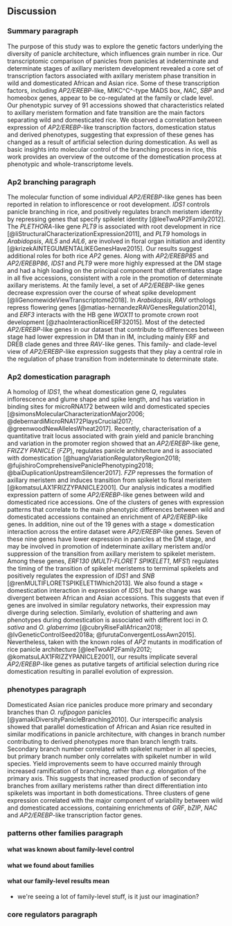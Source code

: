 ## Discussion

### Summary paragraph

The purpose of this study was to explore the genetic factors underlying the diversity of panicle architecture, which influences grain number in rice.
Our transcriptomic comparison of panicles from panicles at indeterminate and determinate stages of axillary meristem development revealed a core set of transcription factors associated with axillary meristem phase transition in wild and domesticated African and Asian rice.
Some of these transcription factors, including *AP2/EREBP*-like, MIKC^C^-type MADS box, *NAC*, *SBP* and homeobox genes, appear to be co-regulated at the family or clade level.
Our phenotypic survey of 91 accessions showed that characteristics related to axillary meristem formation and fate transition are the main factors separating wild and domesticated rice.
We observed a correlation between expression of *AP2/EREBP*-like transcription factors, domestication status and derived phenotypes, suggesting that expression of these genes has changed as a result of artificial selection during domestication.
As well as basic insights into molecular control of the branching process in rice, this work provides an overview of the outcome of the domestication process at phenotypic and whole-transcriptome levels.

### Ap2 branching paragraph

The molecular function of some individual *AP2/EREBP*-like genes has been reported in relation to inflorescence or root development.
*IDS1* controls panicle branching in rice, and positively regulates branch meristem identity by repressing genes that specify spikelet identity [@leeTwoAP2Family2012].
The *PLETHORA*-like gene *PLT9* is associated with root development in rice [@liStructuralCharacterizationExpression2011], and *PLT9* homologs in *Arabidopsis*, *AIL5* and *AIL6*, are involved in floral organ initiation and identity [@krizekAINTEGUMENTALIKEGenesHave2015].
Our results suggest additional roles for both rice *AP2* genes.
Along with *AP2/EREBP85* and *AP2/EREBP86*, *IDS1* and *PLT9* were more highly expressed at the DM stage and had a high loading on the principal component that differentiates stage in all five accessions, consistent with a role in the promotion of determinate axillary meristems.
At the family level, a set of *AP2/EREBP*-like genes decrease expression over the course of wheat spike development [@liGenomewideViewTranscriptome2018].
In *Arabidopsis*, *RAV* orthologs repress flowering genes [@matias-hernandezRAVGenesRegulation2014], and *ERF3* interacts with the HB gene *WOX11* to promote crown root development [@zhaoInteractionRiceERF32015].
Most of the detected *AP2/EREBP*-like genes in our dataset that contribute to differences between stage had lower expression in DM than in IM, including mainly ERF and DREB clade genes and three *RAV*-like genes.
This family- and clade-level view of *AP2/EREBP*-like expression suggests that they play a central role in the regulation of phase transition from indeterminate to determinate state.

### Ap2 domestication paragraph

A homolog of *IDS1*, the wheat domestication gene *Q*, regulates inflorescence and glume shape and spike length, and has variation in binding sites for microRNA172 between wild and domesticated species [@simonsMolecularCharacterizationMajor2006; @debernardiMicroRNA172PlaysCrucial2017; @greenwoodNewAllelesWheat2017].
Recently, characterisation of a quantitative trait locus associated with grain yield and panicle branching and variation in the promoter region showed that an *AP2/EREBP*-like gene, *FRIZZY PANICLE* (*FZP*), regulates panicle architecture and is associated with domestication [@huangVariationRegulatoryRegion2018; @fujishiroComprehensivePaniclePhenotyping2018; @baiDuplicationUpstreamSilencer2017]. 
*FZP* represses the formation of axillary meristem and induces transition from spikelet to floral meristem 
[@komatsuLAX1FRIZZYPANICLE2001].
Our analysis indicates a modified expression pattern of some *AP2/EREBP*-like genes between wild and domesticated rice accessions.
One of the clusters of genes with expression patterns that correlate to the main phenotypic differences between wild and domesticated accessions contained an enrichment of *AP2/EREBP*-like genes.
In addition, nine out of the 19 genes with a stage × domestication interaction across the entire dataset were *AP2/EREBP*-like genes.
Seven of these nine genes have lower expression in panicles at the DM stage, and may be involved in promotion of indeterminate axillary meristem and/or suppression of the transition from axillary meristem to spikelet meristem.
Among these genes, *ERF130* (*MULTI-FLORET SPIKELET1*, *MFS1*) regulates the timing of the transition of spikelet meristems to termimal spikelets and positively regulates the expression of *IDS1* and *SNB* [@renMULTIFLORETSPIKELET1Which2013].
We also found a stage × domestication interaction in expression of *IDS1*, but the change was divergent between African and Asian accessions.
This suggests that even if genes are involved in similar regulatory networks, their expression may diverge during selection.
Similarly, evolution of shattering and awn phenotypes during domestication is associated with different loci in *O. sativa* and *O. glaberrima* [@cubryRiseFallAfrican2018; @lvGeneticControlSeed2018a; @furutaConvergentLossAwn2015].
Nevertheless, taken with the known roles of *AP2* mutants in modification of rice panicle architecture [@leeTwoAP2Family2012; @komatsuLAX1FRIZZYPANICLE2001], our results implicate several *AP2/EREBP*-like genes as putative targets of artificial selection during rice domestication resulting in parallel evolution of expression.

### phenotypes paragraph

Domesticated Asian rice panicles produce more primary and secondary branches than *O. rufipogon* panicles [@yamakiDiversityPanicleBranching2010].
Our interspecific analysis showed that parallel domestication of African and Asian rice resulted in similar modifications in panicle architecture, with changes in branch number contributing to derived phenotypes more than branch length traits.
Secondary branch number correlated with spikelet number in all species, but primary branch number only correlates with spikelet number in wild species.
Yield improvements seem to have occurred mainly through increased ramification of branching, rather than *e.g.* elongation of the primary axis.
This suggests that increased production of secondary branches from axillary meristems rather than direct differentiation into spikelets was important in both domestications.
Three clusters of gene expression correlated with the major component of variability between wild and domesticated accessions, containing enrichments of *GRF*, *bZIP*, *NAC* and *AP2/EREBP*-like transcription factor genes. 

### patterns other families paragraph

#### what was known about family-level control

#### what we found about families

#### what our family-level results mean

- we're seeing a lot of family-level stuff, is it just our imagination?

### core regulators paragraph



